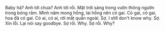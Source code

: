 Baby hả? Anh tới chưa? Anh tới rồi.
Mặt trời sáng trong vườn thông ngườn trong bóng râm. Mình năm mong hồng, lai hồng nên có gai. Có gai, có gai, hoa đã có gai. Có ai, có ai, rời mất quần ngoài.
Sợ.
I still don't know why. Sợ. Xin lỗi. Lại nói say goodbye. Sợ rồi. Why. Sợ rồi. Why?
